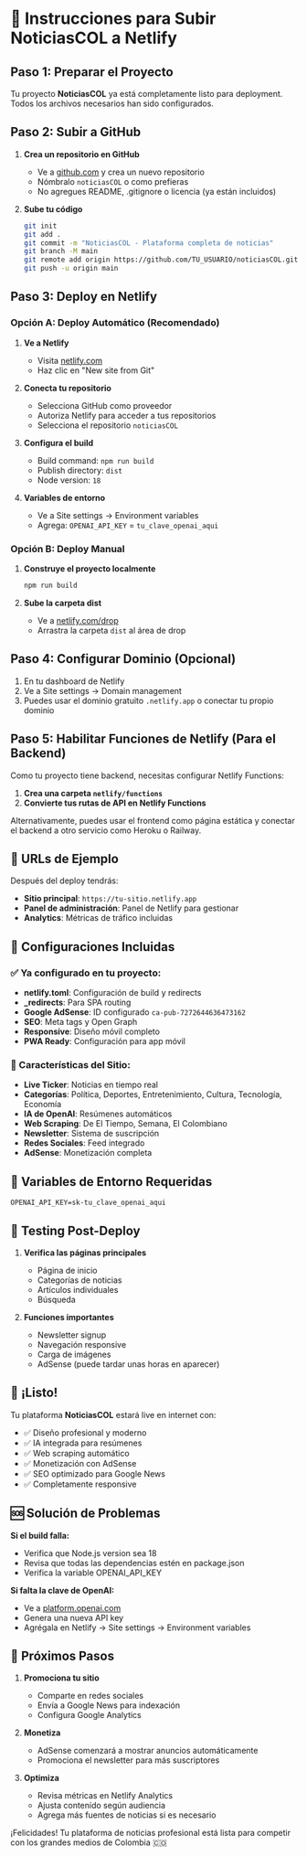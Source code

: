 # 🚀 Instrucciones para Subir NoticiasCOL a Netlify

## Paso 1: Preparar el Proyecto

Tu proyecto **NoticiasCOL** ya está completamente listo para deployment. Todos los archivos necesarios han sido configurados.

## Paso 2: Subir a GitHub

1. **Crea un repositorio en GitHub**
   - Ve a [github.com](https://github.com) y crea un nuevo repositorio
   - Nómbralo `noticiasCOL` o como prefieras
   - No agregues README, .gitignore o licencia (ya están incluidos)

2. **Sube tu código**
   ```bash
   git init
   git add .
   git commit -m "NoticiasCOL - Plataforma completa de noticias"
   git branch -M main
   git remote add origin https://github.com/TU_USUARIO/noticiasCOL.git
   git push -u origin main
   ```

## Paso 3: Deploy en Netlify

### Opción A: Deploy Automático (Recomendado)

1. **Ve a Netlify**
   - Visita [netlify.com](https://netlify.com)
   - Haz clic en "New site from Git"

2. **Conecta tu repositorio**
   - Selecciona GitHub como proveedor
   - Autoriza Netlify para acceder a tus repositorios
   - Selecciona el repositorio `noticiasCOL`

3. **Configura el build**
   - Build command: `npm run build`
   - Publish directory: `dist`
   - Node version: `18`

4. **Variables de entorno**
   - Ve a Site settings → Environment variables
   - Agrega: `OPENAI_API_KEY` = `tu_clave_openai_aqui`

### Opción B: Deploy Manual

1. **Construye el proyecto localmente**
   ```bash
   npm run build
   ```

2. **Sube la carpeta dist**
   - Ve a [netlify.com/drop](https://netlify.com/drop)
   - Arrastra la carpeta `dist` al área de drop

## Paso 4: Configurar Dominio (Opcional)

1. En tu dashboard de Netlify
2. Ve a Site settings → Domain management
3. Puedes usar el dominio gratuito `.netlify.app` o conectar tu propio dominio

## Paso 5: Habilitar Funciones de Netlify (Para el Backend)

Como tu proyecto tiene backend, necesitas configurar Netlify Functions:

1. **Crea una carpeta `netlify/functions`**
2. **Convierte tus rutas de API en Netlify Functions**

Alternativamente, puedes usar el frontend como página estática y conectar el backend a otro servicio como Heroku o Railway.

## 🎯 URLs de Ejemplo

Después del deploy tendrás:
- **Sitio principal**: `https://tu-sitio.netlify.app`
- **Panel de administración**: Panel de Netlify para gestionar
- **Analytics**: Métricas de tráfico incluidas

## 🔧 Configuraciones Incluidas

### ✅ Ya configurado en tu proyecto:

- **netlify.toml**: Configuración de build y redirects
- **_redirects**: Para SPA routing
- **Google AdSense**: ID configurado `ca-pub-7272644636473162`
- **SEO**: Meta tags y Open Graph
- **Responsive**: Diseño móvil completo
- **PWA Ready**: Configuración para app móvil

### 🎨 Características del Sitio:

- **Live Ticker**: Noticias en tiempo real
- **Categorías**: Política, Deportes, Entretenimiento, Cultura, Tecnología, Economía
- **IA de OpenAI**: Resúmenes automáticos
- **Web Scraping**: De El Tiempo, Semana, El Colombiano
- **Newsletter**: Sistema de suscripción
- **Redes Sociales**: Feed integrado
- **AdSense**: Monetización completa

## 🚨 Variables de Entorno Requeridas

```
OPENAI_API_KEY=sk-tu_clave_openai_aqui
```

## 📱 Testing Post-Deploy

1. **Verifica las páginas principales**
   - Página de inicio
   - Categorías de noticias
   - Artículos individuales
   - Búsqueda

2. **Funciones importantes**
   - Newsletter signup
   - Navegación responsive
   - Carga de imágenes
   - AdSense (puede tardar unas horas en aparecer)

## 🎉 ¡Listo!

Tu plataforma **NoticiasCOL** estará live en internet con:
- ✅ Diseño profesional y moderno
- ✅ IA integrada para resúmenes
- ✅ Web scraping automático
- ✅ Monetización con AdSense
- ✅ SEO optimizado para Google News
- ✅ Completamente responsive

## 🆘 Solución de Problemas

**Si el build falla:**
- Verifica que Node.js version sea 18
- Revisa que todas las dependencias estén en package.json
- Verifica la variable OPENAI_API_KEY

**Si falta la clave de OpenAI:**
- Ve a [platform.openai.com](https://platform.openai.com)
- Genera una nueva API key
- Agrégala en Netlify → Site settings → Environment variables

## 🚀 Próximos Pasos

1. **Promociona tu sitio**
   - Comparte en redes sociales
   - Envía a Google News para indexación
   - Configura Google Analytics

2. **Monetiza**
   - AdSense comenzará a mostrar anuncios automáticamente
   - Promociona el newsletter para más suscriptores

3. **Optimiza**
   - Revisa métricas en Netlify Analytics
   - Ajusta contenido según audiencia
   - Agrega más fuentes de noticias si es necesario

¡Felicidades! Tu plataforma de noticias profesional está lista para competir con los grandes medios de Colombia 🇨🇴